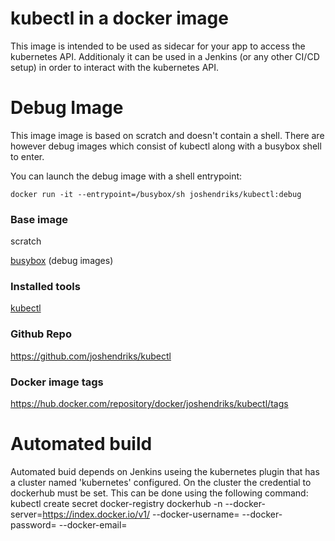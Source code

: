 # kubectl in a docker image

This image is intended to be used as sidecar for your app to access the kubernetes API.
Additionaly it can be used in a Jenkins (or any other CI/CD setup) in order to interact with the kubernetes API.

# Debug Image
This image image is based on scratch and doesn't contain a shell. There are however debug images which consist of kubectl along with a busybox shell to enter.

You can launch the debug image with a shell entrypoint:
```
docker run -it --entrypoint=/busybox/sh joshendriks/kubectl:debug
```

### Base image
scratch

[busybox](https://hub.docker.com/_/busybox) (debug images)

### Installed tools
[kubectl](https://kubernetes.io/docs/tasks/tools/install-kubectl/#install-kubectl-on-linux)

### Github Repo

https://github.com/joshendriks/kubectl

### Docker image tags

https://hub.docker.com/repository/docker/joshendriks/kubectl/tags

# Automated build

Automated buid depends on Jenkins useing the kubernetes plugin that has a cluster named 'kubernetes' configured.
On the cluster the credential to dockerhub must be set. This can be done using the following command:
kubectl create secret docker-registry dockerhub -n <namespace> --docker-server=https://index.docker.io/v1/ --docker-username=<name> --docker-password=<password> --docker-email=<email>